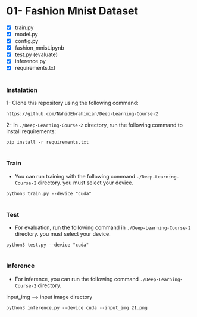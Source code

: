# 01- Fashion Mnist Dataset

- [x] train.py
- [x] model.py
- [x] config.py
- [x] fashion_mnist.ipynb
- [x] test.py (evaluate)
- [x] inference.py
- [x] requirements.txt

#

### Instalation

1- Clone this repository using the following command:

`
https://github.com/NahidEbrahimian/Deep-Learning-Course-2
`

2- In `./Deep-Learning-Course-2` directory, run the following command to install requirements:

`
pip install -r requirements.txt
`
#

### Train

- You can run training with the following command `./Deep-Learning-Course-2` directory. you must select your device.

`
python3 train.py --device "cuda"
`
#

### Test

- For evaluation, run the following command in `./Deep-Learning-Course-2` directory. you must select your device.

`
python3 test.py --device "cuda"
`
#

### Inference

- For inference, you can run the following command `./Deep-Learning-Course-2` directory.

input_img --> input image directory

`
python3 inference.py --device cuda --input_img 21.png
`
